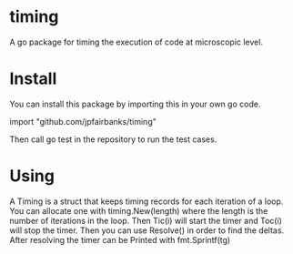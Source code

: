timing
======

A go package for timing the execution of code at microscopic level.

Install
=======

You can install this package by importing this in your own go code.

  import "github.com/jpfairbanks/timing"

Then call go test in the repository to run the test cases.

Using
=====

A Timing is a struct that keeps timing records for each iteration of a loop.
You can allocate one with timing.New(length) where the length is the number
of iterations in the loop. Then Tic(i) will start the timer and Toc(i) will 
stop the timer. Then you can use Resolve() in order to find the deltas.
After resolving the timer can be Printed with fmt.Sprintf(tg)
